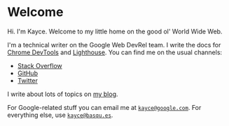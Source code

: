 <h1>Welcome</h1>

Hi. I'm Kayce. Welcome to my little home on the good ol' World Wide Web.

I'm a technical writer on the Google Web DevRel team. I write the docs for [Chrome DevTools][CDT]
and [Lighthouse][LH]. You can find me on the usual channels:

[CDT]: https://developers.google.com/web/tools/chrome-devtools
[LH]: https://developers.google.com/web/tools/lighthouse

* [Stack Overflow](https://stackoverflow.com/users/1669860/kayce-basques)
* [GitHub](https://github.com/kaycebasques)
* [Twitter](https://twitter.com/kaycebasques)

I write about lots of topics on [my blog](/on).

For Google-related stuff you can email me at <code>kayce@google.com</code>. For everything
else, use <code>kayce@basqu.es</code>.
